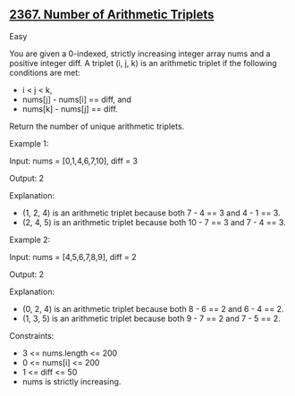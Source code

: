 ## [2367. Number of Arithmetic Triplets](https://leetcode.com/problems/number-of-arithmetic-triplets/)

Easy

You are given a 0-indexed, strictly increasing integer array nums and a positive integer diff. A triplet (i, j, k) is an arithmetic triplet if the following conditions are met:

- i < j < k,
- nums[j] - nums[i] == diff, and
- nums[k] - nums[j] == diff.

Return the number of unique arithmetic triplets. 

Example 1:

Input: nums = [0,1,4,6,7,10], diff = 3

Output: 2

Explanation:

- (1, 2, 4) is an arithmetic triplet because both 7 - 4 == 3 and 4 - 1 == 3.
- (2, 4, 5) is an arithmetic triplet because both 10 - 7 == 3 and 7 - 4 == 3. 

Example 2:

Input: nums = [4,5,6,7,8,9], diff = 2

Output: 2

Explanation:

- (0, 2, 4) is an arithmetic triplet because both 8 - 6 == 2 and 6 - 4 == 2.
- (1, 3, 5) is an arithmetic triplet because both 9 - 7 == 2 and 7 - 5 == 2.
 

Constraints:

- 3 <= nums.length <= 200
- 0 <= nums[i] <= 200
- 1 <= diff <= 50
- nums is strictly increasing.